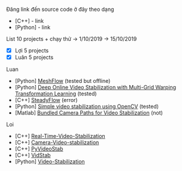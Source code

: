 Đăng link đến source code ở đây theo dạng
- [C++] - link
- [Python] - link

List 10 projects + chạy thử -> 1/10/2019 -> 15/10/2019
- [x] Lợi 5 projects
- [x] Luân 5 projects

Luan
- [Python] [MeshFlow](https://github.com/sudheerachary/Mesh-Flow-Video-Stabilization) (tested but offline)
- [Python] [Deep Online Video Stabilization with Multi-Grid Warping Transformation Learning](https://github.com/cxjyxxme/deep-online-video-stabilization-deploy) (tested)
- [C++] [SteadyFlow](https://github.com/rimchang/SteadyFlow) (error)
- [Python] [Simple video stabilization using OpenCV](https://github.com/AdamSpannbauer/python_video_stab) (tested)
- [Matlab] [Bundled Camera Paths for Video Stabilization](https://github.com/SuTanTank/BundledCameraPathVideoStabilization) (not)

Loi
- [C++] [Real-Time-Video-Stabilization](https://github.com/Lakshya-Kejriwal/Real-Time-Video-Stabilization)
- [C++] [Camera-Video-stabilization](https://github.com/JairajJangle/Camera-Video-stabilization)
- [C++] [PyVideoStab](https://github.com/somal/PyVideoStab)
- [C++] [VidStab](https://github.com/georgmartius/vid.stab)
- [Python] [Video-Stabilization](https://github.com/francocurotto/Video-Stabilization)
